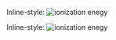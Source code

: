  Inline-style: 
![ionization enegy](3ionizationenergies.png)

 Inline-style: 
![ionization enegy](hero.png)